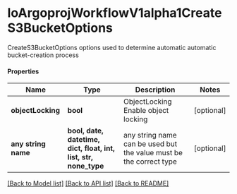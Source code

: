 # IoArgoprojWorkflowV1alpha1CreateS3BucketOptions

CreateS3BucketOptions options used to determine automatic automatic bucket-creation process

#### Properties
Name | Type | Description | Notes
------------ | ------------- | ------------- | -------------
**objectLocking** | **bool** | ObjectLocking Enable object locking | [optional] 
**any string name** | **bool, date, datetime, dict, float, int, list, str, none_type** | any string name can be used but the value must be the correct type | [optional]

[[Back to Model list]](../README.md#documentation-for-models) [[Back to API list]](../README.md#documentation-for-api-endpoints) [[Back to README]](../README.md)

